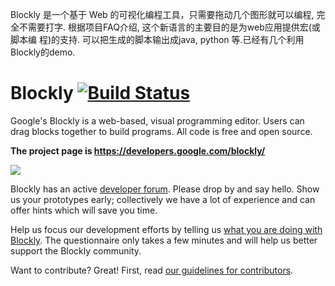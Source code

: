 Blockly 是一个基于 Web 的可视化编程工具，只需要拖动几个图形就可以编程, 完全不需要打字. 根据项目FAQ介绍, 这个新语言的主要目的是为web应用提供宏(或脚本编 程)的支持. 可以把生成的脚本输出成java, python 等.已经有几个利用Blockly的demo.

# Blockly [![Build Status]( https://travis-ci.org/google/blockly.svg?branch=master)](https://travis-ci.org/google/blockly)


Google's Blockly is a web-based, visual programming editor.  Users can drag
blocks together to build programs.  All code is free and open source.

**The project page is https://developers.google.com/blockly/**

![](https://developers.google.com/blockly/images/sample.png)

Blockly has an active [developer forum](https://groups.google.com/forum/#!forum/blockly). Please drop by and say hello. Show us your prototypes early; collectively we have a lot of experience and can offer hints which will save you time.

Help us focus our development efforts by telling us [what you are doing with
Blockly](https://developers.google.com/blockly/registration). The questionnaire only takes
a few minutes and will help us better support the Blockly community.

Want to contribute? Great! First, read [our guidelines for contributors](https://developers.google.com/blockly/guides/modify/contributing).
